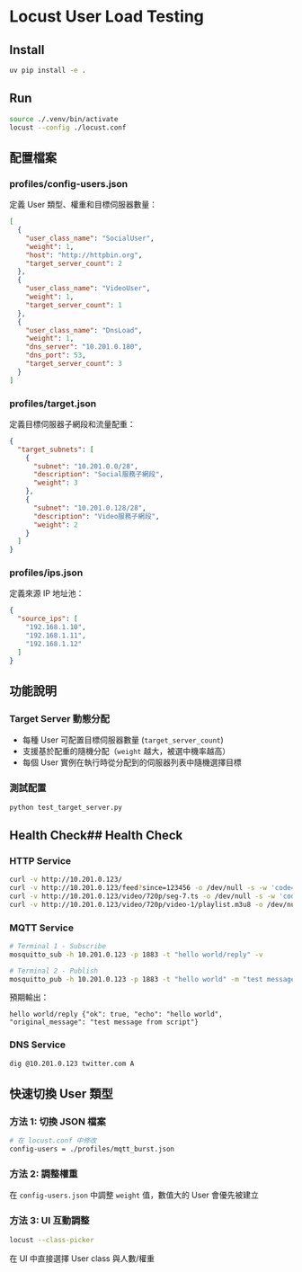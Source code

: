 # Locust User Load Testing

## Install

```bash
uv pip install -e .
```

## Run

```bash
source ./.venv/bin/activate
locust --config ./locust.conf
```

## 配置檔案

### profiles/config-users.json
定義 User 類型、權重和目標伺服器數量：
```json
[
  { 
    "user_class_name": "SocialUser", 
    "weight": 1,
    "host": "http://httpbin.org",
    "target_server_count": 2
  },
  { 
    "user_class_name": "VideoUser",  
    "weight": 1,
    "target_server_count": 1
  },
  {
    "user_class_name": "DnsLoad",
    "weight": 1,
    "dns_server": "10.201.0.180",
    "dns_port": 53,
    "target_server_count": 3
  }
]
```

### profiles/target.json
定義目標伺服器子網段和流量配重：
```json
{
  "target_subnets": [
    {
      "subnet": "10.201.0.0/28",
      "description": "Social服務子網段",
      "weight": 3
    },
    {
      "subnet": "10.201.0.128/28",
      "description": "Video服務子網段",
      "weight": 2
    }
  ]
}
```

### profiles/ips.json
定義來源 IP 地址池：
```json
{
  "source_ips": [
    "192.168.1.10",
    "192.168.1.11",
    "192.168.1.12"
  ]
}
```

## 功能說明

### Target Server 動態分配
- 每種 User 可配置目標伺服器數量 (`target_server_count`)
- 支援基於配重的隨機分配（`weight` 越大，被選中機率越高）
- 每個 User 實例在執行時從分配到的伺服器列表中隨機選擇目標

### 測試配置
```bash
python test_target_server.py
```

## Health Check## Health Check

### HTTP Service
```bash
curl -v http://10.201.0.123/
curl -v http://10.201.0.123/feed?since=123456 -o /dev/null -s -w 'code=%{http_code} size_download=%{size_download} time_total=%{time_total}\n'
curl -v http://10.201.0.123/video/720p/seg-7.ts -o /dev/null -s -w 'code=%{http_code} size_download=%{size_download} time_total=%{time_total}\n'
curl -v http://10.201.0.123/video/720p/video-1/playlist.m3u8 -o /dev/null -s -w 'code=%{http_code} size_download=%{size_download} time_total=%{time_total}\n'
```

### MQTT Service
```bash
# Terminal 1 - Subscribe
mosquitto_sub -h 10.201.0.123 -p 1883 -t "hello world/reply" -v  

# Terminal 2 - Publish
mosquitto_pub -h 10.201.0.123 -p 1883 -t "hello world" -m "test message from script"
```

預期輸出：
```
hello world/reply {"ok": true, "echo": "hello world", "original_message": "test message from script"}
```

### DNS Service
```bash
dig @10.201.0.123 twitter.com A
```

## 快速切換 User 類型

### 方法 1: 切換 JSON 檔案
```bash
# 在 locust.conf 中修改
config-users = ./profiles/mqtt_burst.json
```

### 方法 2: 調整權重
在 `config-users.json` 中調整 `weight` 值，數值大的 User 會優先被建立

### 方法 3: UI 互動調整
```bash
locust --class-picker
```
在 UI 中直接選擇 User class 與人數/權重
